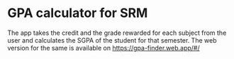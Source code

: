 # GPA calculator for SRM

The app takes the credit and the grade rewarded for each subject from the user and calculates the SGPA of the student for that semester. The web version for the same is available on https://gpa-finder.web.app/#/


